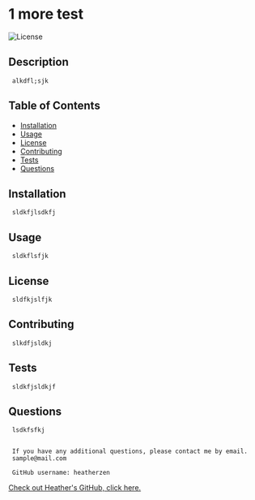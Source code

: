 # 1 more test
  ![License](https://img.shields.io/badge/license-GitHub-blue.svg)

## Description
     alkdfl;sjk
## Table of Contents
* [Installation](#installation)
* [Usage](#usage)
* [License](#license)
* [Contributing](#contributing)
* [Tests](#tests)
* [Questions](#questions)
## Installation
     sldkfjlsdkfj
## Usage
     sldkflsfjk
## License
     sldfkjslfjk
## Contributing
     slkdfjsldkj
## Tests
     sldkfjsldkjf
## Questions
     lsdkfsfkj


     If you have any additional questions, please contact me by email.
     sample@mail.com

     GitHub username: heatherzen
[Check out Heather's GitHub, click here.](https://www.github.com/heatherzen)
